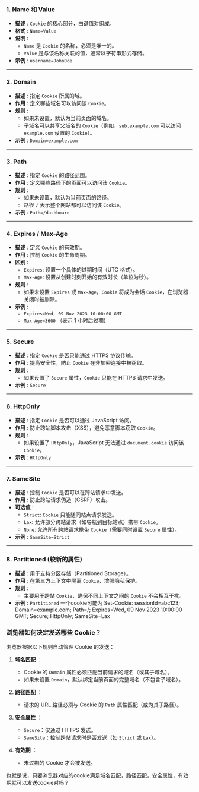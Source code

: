 ### 1. **Name 和 Value**

- **描述** : `Cookie` 的核心部分，由键值对组成。
- **格式** : `Name=Value`
- **说明** :
    - `Name` 是 `Cookie` 的名称，必须是唯一的。
    - `Value` 是与该名称关联的值，通常以字符串形式存储。
- **示例** : `username=JohnDoe`

---

### 2. **Domain**

- **描述** : 指定 `Cookie` 所属的域。
- **作用** : 定义哪些域名可以访问该 `Cookie`。
- **规则** :
    - 如果未设置，默认为当前页面的域名。
    - 子域名可以共享父域名的 `Cookie`（例如，`sub.example.com` 可以访问 `example.com` 设置的 `Cookie`）。
- **示例** : `Domain=example.com`

---

### 3. **Path**

- **描述** : 指定 `Cookie` 的路径范围。
- **作用** : 定义哪些路径下的页面可以访问该 `Cookie`。
- **规则** :
    - 如果未设置，默认为当前页面的路径。
    - 路径 `/` 表示整个网站都可以访问该 `Cookie`。
- **示例** : `Path=/dashboard`

---

### 4. **Expires / Max-Age**

- **描述** : 定义 `Cookie` 的有效期。
- **作用** : 控制 `Cookie` 的生命周期。
- **区别** :
    - `Expires`: 设置一个具体的过期时间（UTC 格式）。
    - `Max-Age`: 设置从创建时刻开始的有效时长（单位为秒）。
- **规则** :
    - 如果未设置 `Expires` 或 `Max-Age`，`Cookie` 将成为会话 `Cookie`，在浏览器关闭时被删除。
- **示例** :
    - `Expires=Wed, 09 Nov 2023 10:00:00 GMT`
    - `Max-Age=3600` （表示 1 小时后过期）

---

### 5. **Secure**

- **描述** : 指定 `Cookie` 是否只能通过 HTTPS 协议传输。
- **作用** : 提高安全性，防止 `Cookie` 在非加密连接中被窃取。
- **规则** :
    - 如果设置了 `Secure` 属性，`Cookie` 只能在 HTTPS 请求中发送。
- **示例** : `Secure`

---

### 6. **HttpOnly**

- **描述** : 指定 `Cookie` 是否可以通过 JavaScript 访问。
- **作用** : 防止跨站脚本攻击（XSS），避免恶意脚本窃取 `Cookie`。
- **规则** :
    - 如果设置了 `HttpOnly`，JavaScript 无法通过 `document.cookie` 访问该 `Cookie`。
- **示例** : `HttpOnly`

---

### 7. **SameSite**

- **描述** : 控制 `Cookie` 是否可以在跨站请求中发送。
- **作用** : 防止跨站请求伪造（CSRF）攻击。
- **可选值** :
    - `Strict`: `Cookie` 只能随同站点请求发送。
    - `Lax`: 允许部分跨站请求（如导航到目标站点）携带 `Cookie`。
    - `None`: 允许所有跨站请求携带 `Cookie`（需要同时设置 `Secure` 属性）。
- **示例** : `SameSite=Strict`

---

### 8. **Partitioned** (较新的属性)

- **描述** : 用于支持分区存储（Partitioned Storage）。
- **作用** : 在第三方上下文中隔离 `Cookie`，增强隐私保护。
- **规则** :
    - 主要用于跨站 `Cookie`，确保不同上下文之间的 `Cookie` 不会相互干扰。
- **示例** : `Partitioned`
一个cookie可能为 Set-Cookie: sessionId=abc123; Domain=example.com; Path=/; Expires=Wed, 09 Nov 2023 10:00:00 GMT; Secure; HttpOnly; SameSite=Lax


### **浏览器如何决定发送哪些 Cookie？**

浏览器根据以下规则自动管理 Cookie 的发送：

1. **域名匹配** ：
    
    - Cookie 的 `Domain` 属性必须匹配当前请求的域名（或其子域名）。
    - 如果未设置 `Domain`，默认绑定当前页面的完整域名（不包含子域名）。
2. **路径匹配** ：
    
    - 请求的 URL 路径必须与 Cookie 的 `Path` 属性匹配（或为其子路径）。
3. **安全属性** ：
    
    - `Secure`：仅通过 HTTPS 发送。
    - `SameSite`：控制跨站请求时是否发送（如 `Strict` 或 `Lax`）。
4. **有效期** ：
    
    - 未过期的 Cookie 才会被发送。

也就是说，只要浏览器对应的cookie满足域名匹配，路径匹配，安全属性，有效期就可以发送cookie对吗？